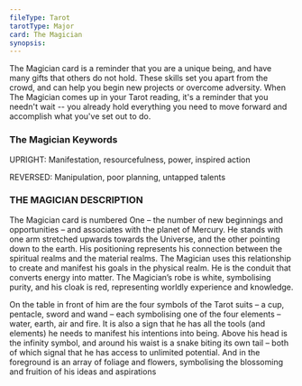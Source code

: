 ```yaml
---
fileType: Tarot
tarotType: Major
card: The Magician
synopsis: 
---
```

The Magician card is a reminder that you are a unique being, and have many gifts that others do not hold. These skills set you apart from the crowd, and can help you begin new projects or overcome adversity. When The Magician comes up in your Tarot reading, it's a reminder that you needn't wait -- you already hold everything you need to move forward and accomplish what you've set out to do.

### The Magician Keywords

UPRIGHT: Manifestation, resourcefulness, power, inspired action

REVERSED: Manipulation, poor planning, untapped talents

### THE MAGICIAN DESCRIPTION

The Magician card is numbered One – the number of new beginnings and opportunities – and associates with the planet of Mercury. He stands with one arm stretched upwards towards the Universe, and the other pointing down to the earth. His positioning represents his connection between the spiritual realms and the material realms. The Magician uses this relationship to create and manifest his goals in the physical realm. He is the conduit that converts energy into matter. The Magician’s robe is white, symbolising purity, and his cloak is red, representing worldly experience and knowledge.

On the table in front of him are the four symbols of the Tarot suits – a cup, pentacle, sword and wand – each symbolising one of the four elements – water, earth, air and fire. It is also a sign that he has all the tools (and elements) he needs to manifest his intentions into being. Above his head is the infinity symbol, and around his waist is a snake biting its own tail – both of which signal that he has access to unlimited potential. And in the foreground is an array of foliage and flowers, symbolising the blossoming and fruition of his ideas and aspirations